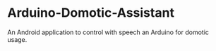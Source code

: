 # Arduino-Domotic-Assistant
An Android application to control with speech an Arduino for domotic usage.
